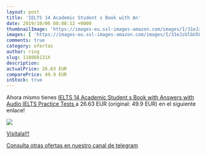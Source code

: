 ```yaml
---
layout: post
title: 'IELTS 14 Academic Student s Book with An'
date: 2019/10/06 08:08:12 +0000
thumbnailImage: 'https://images-eu.ssl-images-amazon.com/images/I/31eJzUlbU5L._SL200_.jpg'
images: [ 'https://images-eu.ssl-images-amazon.com/images/I/31eJzUlbU5L._SL200_.jpg' ]
comments: true
category: ofertas
author: ring
slug: 110868131X
description:
actualPrice: 26.63 EUR
comparePrice: 49.9 EUR
inStock: true
---
```


Ahora mismo tienes [IELTS 14 Academic Student s Book with Answers with Audio  IELTS Practice Tests ](https://www.amazon.com/dp/110868131X/?tag=redken08-20) a 26.63 EUR (original: 49.9 EUR) en el siguiente enlace!

[![](https://images-eu.ssl-images-amazon.com/images/I/31eJzUlbU5L._SL200_.jpg)](https://www.amazon.com/dp/110868131X/?tag=redken08-20)

[Visítala!!!](https://www.amazon.com/dp/110868131X/?tag=redken08-20)

[Consulta otras ofertas en nuestro canal de telegram](https://t.me/s/ofertas25)
